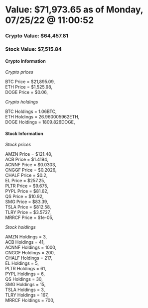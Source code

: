 # Value: $71,973.65 as of Monday, 07/25/22 @ 11:00:52 

### Crypto Value: $64,457.81

### Stock Value: $7,515.84

#### Crypto Information 
*Crypto prices* 

BTC Price = $21,895.09,  
ETH Price = $1,525.98,  
DOGE Price = $0.06,  


*Crypto holdings* 

BTC Holdings = 1.06BTC,  
ETH Holdings = 26.960005962ETH,  
DOGE Holdings = 1809.826DOGE,  


#### Stock Information 

*Stock prices* 

AMZN Price = $121.48,  
ACB Price = $1.4194,  
ACNNF Price = $0.0303,  
CNGGF Price = $0.2026,  
CHALF Price = $0.2,  
EL Price = $257.25,  
PLTR Price = $9.675,  
PYPL Price = $81.62,  
QS Price = $10.92,  
SMG Price = $83.39,  
TSLA Price = $812.58,  
TLRY Price = $3.5727,  
MRRCF Price = $1e-05,  


*Stock holdings* 

AMZN Holdings = 3,  
ACB Holdings = 41,  
ACNNF Holdings = 1000,  
CNGGF Holdings = 200,  
CHALF Holdings = 217,  
EL Holdings = 5,  
PLTR Holdings = 61,  
PYPL Holdings = 6,  
QS Holdings = 30,  
SMG Holdings = 15,  
TSLA Holdings = 3,  
TLRY Holdings = 167,  
MRRCF Holdings = 700,  


